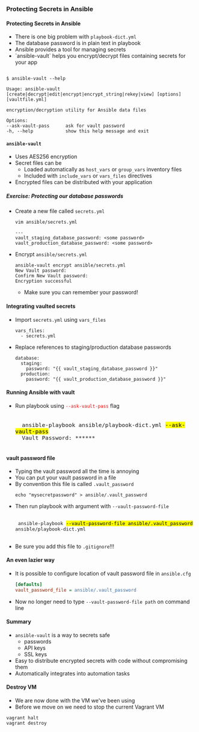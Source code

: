 ### Protecting Secrets in Ansible


#### Protecting Secrets in Ansible

* There is one big problem with <!-- .element: class="fragment" data-fragment-index="0" -->`playbook-dict.yml`
* The database password is in plain text in playbook <!-- .element: class="fragment" data-fragment-index="1" -->
* Ansible provides a tool for managing secrets <!-- .element: class="fragment" data-fragment-index="2" -->
* <!-- .element: class="fragment" data-fragment-index="3" -->`ansible-vault` helps you encrypt/decrypt files containing secrets for your app

<pre class="fragment" data-fragment-index="4"><code data-trim>
$ ansible-vault --help

Usage: ansible-vault [create|decrypt|edit|encrypt|encrypt_string|rekey|view] [options] [vaultfile.yml]

encryption/decryption utility for Ansible data files

Options:
--ask-vault-pass      ask for vault password
-h, --help            show this help message and exit
</code></pre>



#### `ansible-vault`

* Uses AES256 encryption
* Secret files can be
   * Loaded automatically as `host_vars` or `group_vars` inventory files
   * Included with `include_vars` or `vars_files` directives
* Encrypted files can be distributed with your application



##### Exercise: Protecting our database passwords
* Create a new file called `secrets.yml`
   ```
   vim ansible/secrets.yml
   ```
   ```
   ---
   vault_staging_database_password: <some password>
   vault_production_database_password: <some password>
   ```
   <!-- .element: style="font-size:12pt;"  -->
* Encrypt `ansible/secrets.yml`
   ```
   ansible-vault encrypt ansible/secrets.yml
   New Vault password: 
   Confirm New Vault password: 
   Encryption successful

   ```
   <!-- .element: style="font-size:12pt;"  -->
   * Make sure you can remember your password!



#### Integrating vaulted secrets
* Import `secrets.yml` using `vars_files`
   ```
   vars_files:
     - secrets.yml
   ```
* Replace references to staging/production database passwords
   ```
   database:
     staging:
       password: "{{ vault_staging_database_password }}"
     production:
       password: "{{ vault_production_database_password }}"
   ```



#### Running Ansible with vault
* Run playbook using <code style="color:red;">--ask-vault-pass</code> flag
   <pre style="font-size:13pt;"><code data-trim data-noescape>
    ansible-playbook ansible/playbook-dict.yml <mark>--ask-vault-pass</mark>
    Vault Password: ******
   </code></pre>



#### vault password file
* Typing the vault password all the time is annoying <!-- .element: class="fragment" data-fragment-index="0" -->
* You can put your vault password in a file <!-- .element: class="fragment" data-fragment-index="1" -->
* By convention this file is called <!-- .element: class="fragment" data-fragment-index="2" -->`.vault_password`
   ```
   echo "mysecretpassword" > ansible/.vault_password
   ```
* Then run playbook with argument with <!-- .element: class="fragment" data-fragment-index="3" -->`--vault-password-file`
   <pre style="font-size:11pt;"><code class="shell" data-trim data-noescape>
   ansible-playbook <mark>--vault-password-file ansible/.vault_password</mark> ansible/playbook-dict.yml
   </code></pre>
* Be sure you add this file to <!-- .element: class="fragment" data-fragment-index="4" -->`.gitignore`!!!



#### An even lazier way
* It is possible to configure location of vault password file in `ansible.cfg`
   ```ini
   [defaults]
   vault_password_file = ansible/.vault_password
   ```
* Now no longer need to type `--vault-password-file path` on command line


#### Summary
* `ansible-vault` is a way to secrets safe
   * passwords
   * API keys
   * SSL keys
* Easy to distribute encrypted secrets with code without compromising them
* Automatically integrates into automation tasks


#### Destroy VM
* We are now done with the VM we've been using
* Before we move on we need to stop the current Vagrant VM

```
vagrant halt
vagrant destroy
```
